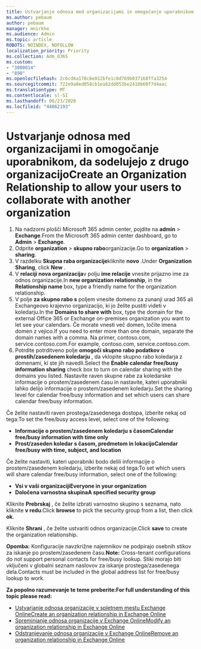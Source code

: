 ```yaml
---
title: Ustvarjanje odnosa med organizacijami in omogočanje uporabnikom, da sodelujejo z drugo organizacijo
ms.author: pebaum
author: pebaum
manager: mnirkhe
ms.audience: Admin
ms.topic: article
ROBOTS: NOINDEX, NOFOLLOW
localization_priority: Priority
ms.collection: Adm_O365
ms.custom:
- "3800014"
- "898"
ms.openlocfilehash: 2c6cd6a178c6e012bfe1c8d769b037168ffa3254
ms.sourcegitcommit: 722e9a0ed058cb1eab2dd053be2418b60f7d4aac
ms.translationtype: MT
ms.contentlocale: sl-SI
ms.lasthandoff: 06/23/2020
ms.locfileid: "44862193"
---
```

# <a name="create-an-organization-relationship-to-allow-your-users-to-collaborate-with-another-organization"></a><span data-ttu-id="4dd4b-102">Ustvarjanje odnosa med organizacijami in omogočanje uporabnikom, da sodelujejo z drugo organizacijo</span><span class="sxs-lookup"><span data-stu-id="4dd4b-102">Create an Organization Relationship to allow your users to collaborate with another organization</span></span>

1. <span data-ttu-id="4dd4b-103">Na nadzorni plošči Microsoft 365 admin center, pojdite na **admin**  >  **Exchange**.</span><span class="sxs-lookup"><span data-stu-id="4dd4b-103">From the Microsoft 365 admin center dashboard, go to **Admin** > **Exchange**.</span></span>
2. <span data-ttu-id="4dd4b-104">Odprite **organization**  >  **skupno rabo**organizacije.</span><span class="sxs-lookup"><span data-stu-id="4dd4b-104">Go to **organization** > **sharing**.</span></span>
3. <span data-ttu-id="4dd4b-105">V razdelku **Skupna raba organizacije**kliknite **novo** .</span><span class="sxs-lookup"><span data-stu-id="4dd4b-105">Under **Organization Sharing**, click **New** .</span></span>
4. <span data-ttu-id="4dd4b-106">V **relaciji nova organizacija**v polju **ime relacije** vnesite prijazno ime za odnos organizacije.</span><span class="sxs-lookup"><span data-stu-id="4dd4b-106">In **new organization relationship**, in the **Relationship name** box, type a friendly name for the organization relationship.</span></span>
5. <span data-ttu-id="4dd4b-107">V polje **za skupno rabo s** poljem vnesite domeno za zunanji urad 365 ali Exchangeovo krajevno organizacijo, ki jo želite pustiti videti v koledarju.</span><span class="sxs-lookup"><span data-stu-id="4dd4b-107">In the **Domains to share with** box, type the domain for the external Office 365 or Exchange on-premises organization you want to let see your calendars.</span></span> <span data-ttu-id="4dd4b-108">Če morate vnesti več domen, ločite imena domen z vejico.</span><span class="sxs-lookup"><span data-stu-id="4dd4b-108">If you need to enter more than one domain, separate the domain names with a comma.</span></span> <span data-ttu-id="4dd4b-109">Na primer, contoso.com, service.contoso.com.</span><span class="sxs-lookup"><span data-stu-id="4dd4b-109">For example, contoso.com, service.contoso.com.</span></span>
6. <span data-ttu-id="4dd4b-110">Potrdite potrditveno polje **omogoči skupno rabo podatkov o prostih/zasedenem koledarju** , da vklopite skupno rabo koledarja z domenami, ki ste jih navedli.</span><span class="sxs-lookup"><span data-stu-id="4dd4b-110">Select the **Enable calendar free/busy information sharing** check box to turn on calendar sharing with the domains you listed.</span></span> <span data-ttu-id="4dd4b-111">Nastavite raven skupne rabe za koledarske informacije o prostem/zasedenem času in nastavite, kateri uporabniki lahko delijo informacije o prostem/zasedenem koledarju.</span><span class="sxs-lookup"><span data-stu-id="4dd4b-111">Set the sharing level for calendar free/busy information and set which users can share calendar free/busy information.</span></span>  

<span data-ttu-id="4dd4b-112">Če želite nastaviti raven prostega/zasedenega dostopa, izberite nekaj od tega:</span><span class="sxs-lookup"><span data-stu-id="4dd4b-112">To set the free/busy access level, select one of the following:</span></span>

- <span data-ttu-id="4dd4b-113">**Informacije o prostem/zasedenem koledarju s časom**</span><span class="sxs-lookup"><span data-stu-id="4dd4b-113">**Calendar free/busy information with time only**</span></span>
- <span data-ttu-id="4dd4b-114">**Prost/zaseden koledar s časom, predmetom in lokacijo**</span><span class="sxs-lookup"><span data-stu-id="4dd4b-114">**Calendar free/busy with time, subject, and location**</span></span>  

 <span data-ttu-id="4dd4b-115">Če želite nastaviti, kateri uporabniki bodo delili informacije o prostem/zasedenem koledarju, izberite nekaj od tega:</span><span class="sxs-lookup"><span data-stu-id="4dd4b-115">To set which users will share calendar free/busy information, select one of the following:</span></span>

- <span data-ttu-id="4dd4b-116">**Vsi v vaši organizaciji**</span><span class="sxs-lookup"><span data-stu-id="4dd4b-116">**Everyone in your organization**</span></span>
- <span data-ttu-id="4dd4b-117">**Določena varnostna skupina**</span><span class="sxs-lookup"><span data-stu-id="4dd4b-117">**A specified security group**</span></span>  

<span data-ttu-id="4dd4b-118">Kliknite **Prebrskaj** , če želite izbrati varnostno skupino s seznama, nato kliknite **v redu**.</span><span class="sxs-lookup"><span data-stu-id="4dd4b-118">Click **browse** to pick the security group from a list, then click **ok**.</span></span>

<span data-ttu-id="4dd4b-119">Kliknite **Shrani** , če želite ustvariti odnos organizacije.</span><span class="sxs-lookup"><span data-stu-id="4dd4b-119">Click **save** to create the organization relationship.</span></span>  

<span data-ttu-id="4dd4b-120">**Opomba:** Konfiguracije navzkrižne najemnikov ne podpirajo osebnih stikov za iskanje po prostem/zasedenem času.</span><span class="sxs-lookup"><span data-stu-id="4dd4b-120">**Note:** Cross-tenant configurations do not support personal contacts for free/busy lookup.</span></span> <span data-ttu-id="4dd4b-121">Stiki morajo biti vključeni v globalni seznam naslovov za iskanje prostega/zasedenega dela.</span><span class="sxs-lookup"><span data-stu-id="4dd4b-121">Contacts must be included in the global address list for free/busy lookup to work.</span></span>

<span data-ttu-id="4dd4b-122">**Za popolno razumevanje te teme preberite:**</span><span class="sxs-lookup"><span data-stu-id="4dd4b-122">**For full understanding of this topic please read:**</span></span>

- [<span data-ttu-id="4dd4b-123">Ustvarjanje odnosa organizacije v spletnem mestu Exchange Online</span><span class="sxs-lookup"><span data-stu-id="4dd4b-123">Create an organization relationship in Exchange Online</span></span>](https://docs.microsoft.com/exchange/sharing/organization-relationships/create-an-organization-relationship)
- [<span data-ttu-id="4dd4b-124">Spreminjanje odnosa organizacije v Exchange Online</span><span class="sxs-lookup"><span data-stu-id="4dd4b-124">Modify an organization relationship in Exchange Online</span></span>](https://docs.microsoft.com/exchange/sharing/organization-relationships/modify-an-organization-relationship)
- [<span data-ttu-id="4dd4b-125">Odstranjevanje odnosa organizacije v Exchange Online</span><span class="sxs-lookup"><span data-stu-id="4dd4b-125">Remove an organization relationship in Exchange Online</span></span>](https://docs.microsoft.com/exchange/sharing/organization-relationships/remove-an-organization-relationship)
